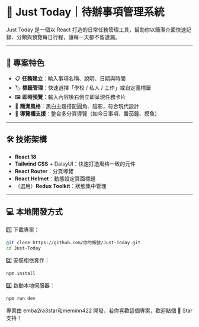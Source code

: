 # 📝 Just Today｜待辦事項管理系統

Just Today 是一個以 React 打造的日常任務管理工具，幫助你以簡潔介面快速記錄、分類與預覽每日行程，讓每一天都不留遺漏。

---

## 🚀 專案特色

- 📋 **任務建立**：輸入事項名稱、說明、日期與時間
- 🏷️ **標籤管理**：快速選擇「學校 / 私人 / 工作」或自定義標籤
- 🖼️ **即時預覽**：輸入內容後右側立即呈現任務卡片
- 🎨 **簡潔風格**：黑白主題搭配圓角、陰影，符合現代設計
- 🔗 **導覽欄支援**：整合多分頁導覽（如今日事項、番茄鐘、摸魚）

---

## 🛠️ 技術架構

- **React 18**
- **Tailwind CSS** + DaisyUI：快速打造風格一致的元件
- **React Router**：分頁導覽
- **React Helmet**：動態設定頁面標題
- （選用）**Redux Toolkit**：狀態集中管理

---

## 💻 本地開發方式

1️⃣ 下載專案：
```bash
git clone https://github.com/你的帳號/Just-Today.git
cd Just-Today
```
2️⃣ 安裝相依套件：
```bash
npm install
```
3️⃣ 啟動本地伺服器：
```bash
npm run dev
```
專案由 emba2ra3star和meminn422 開發，若你喜歡這個專案，歡迎點個 🌟 Star 支持！
